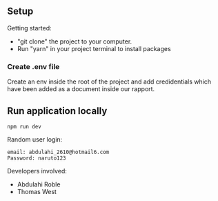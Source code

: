 ## Setup

Getting started:

- "git clone" the project to your computer.
- Run "yarn" in your project terminal to install packages

### Create .env file

Create an env inside the root of the project and add credidentials which have been added as a document inside our rapport.

## Run application locally

```
npm run dev
```

Random user login:

```
email: abdulahi_2610@hotmail6.com
Password: naruto123
```

Developers involved:

* Abdulahi Roble
* Thomas West
